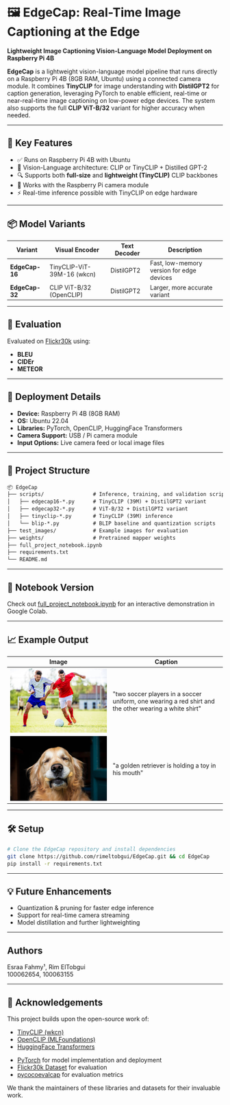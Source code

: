 # 🖼️ EdgeCap: Real-Time Image Captioning at the Edge

**Lightweight Image Captioning Vision-Language Model Deployment on Raspberry Pi 4B**

**EdgeCap** is a lightweight vision-language model pipeline that runs directly on a Raspberry Pi 4B (8GB RAM, Ubuntu) using a connected camera module. It combines **TinyCLIP** for image understanding with **DistilGPT2** for caption generation, leveraging PyTorch to enable efficient, real-time or near-real-time image captioning on low-power edge devices. The system also supports the full **CLIP ViT-B/32** variant for higher accuracy when needed.

---

## 🚀 Key Features

- ✅ Runs on Raspberry Pi 4B with Ubuntu
- 🧠 Vision-Language architecture: CLIP or TinyCLIP + Distilled GPT-2
- 🔍 Supports both **full-size** and **lightweight (TinyCLIP)** CLIP backbones
- 📸 Works with the Raspberry Pi camera module
- ⚡ Real-time inference possible with TinyCLIP on edge hardware

---

## 📦 Model Variants

| Variant      | Visual Encoder         | Text Decoder   | Description                              |
|--------------|------------------------|----------------|------------------------------------------|
| **EdgeCap-16** | TinyCLIP-ViT-39M-16 (wkcn)    | DistilGPT2     | Fast, low-memory version for edge devices |
| **EdgeCap-32** | CLIP ViT-B/32 (OpenCLIP) | DistilGPT2     | Larger, more accurate variant             |

---

## 🧪 Evaluation

Evaluated on [Flickr30k](https://huggingface.co/datasets/nlphuji/flickr30k) using:

* **BLEU**
* **CIDEr**
* **METEOR**

---

## 🤖 Deployment Details

- **Device:** Raspberry Pi 4B (8GB RAM)
- **OS:** Ubuntu 22.04
- **Libraries:** PyTorch, OpenCLIP, HuggingFace Transformers
- **Camera Support:** USB / Pi camera module
- **Input Options:** Live camera feed or local image files
  
---

## 🔧 Project Structure

```markdown
📦 EdgeCap
├── scripts/                # Inference, training, and validation scripts
│   ├── edgecap16-*.py      # TinyCLIP (39M) + DistilGPT2 variant
│   ├── edgecap32-*.py      # ViT-B/32 + DistilGPT2 variant
│   ├── tinyclip-*.py       # TinyCLIP (39M) inference
│   └── blip-*.py           # BLIP baseline and quantization scripts
├── test_images/            # Example images for evaluation
├── weights/                # Pretrained mapper weights
├── full_project_notebook.ipynb
├── requirements.txt
└── README.md
```

---

## 📓 Notebook Version

Check out [full_project_notebook.ipynb](full_project_notebook.ipynb) for an interactive demonstration in Google Colab.

---

## 📈 Example Output

| Image                   | Caption                              |
| ----------------------- | ------------------------------------ |
| ![soccer](test_images/soccer.jpg) | "two soccer players in a soccer uniform, one wearing a red shirt and the other wearing a white shirt"          |
| ![dog](test_images/dog.jpg)    | "a golden retriever is holding a toy in his mouth" |

---

## 🛠️ Setup
```bash
# Clone the EdgeCap repository and install dependencies
git clone https://github.com/rimeltobgui/EdgeCap.git && cd EdgeCap
pip install -r requirements.txt
```

---

## 💡 Future Enhancements

* Quantization & pruning for faster edge inference
* Support for real-time camera streaming
* Model distillation and further lightweighting

---

## Authors

Esraa Fahmy¹, Rim ElTobgui  
100062654, 100063155  

---

## 🙏 Acknowledgements

This project builds upon the open-source work of:

- [TinyCLIP (wkcn)](https://github.com/wkcn/TinyCLIP)
- [OpenCLIP (MLFoundations)](https://github.com/mlfoundations/open_clip)
- [HuggingFace Transformers](https://github.com/huggingface/transformers)
* [PyTorch](https://pytorch.org/) for model implementation and deployment
* [Flickr30k Dataset](https://huggingface.co/datasets/nlphuji/flickr30k) for evaluation
* [pycocoevalcap](https://github.com/tylin/coco-caption) for evaluation metrics

We thank the maintainers of these libraries and datasets for their invaluable work.
